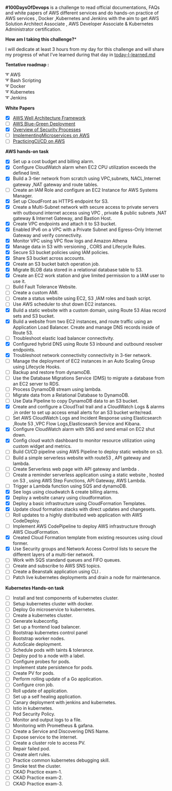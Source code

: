 **#100DaysOfDevops** is a challenge to read official documentations, FAQs and white papers of AWS different services and do hands-on practice of AWS services , Docker ,Kubernetes and Jenkins with the aim to get AWS Solution Architect Associate , AWS Developer Associate &amp; Kubernetes Administrator certification.

**How am I taking this challenge?***

I will dedicate at least 3 hours from my day for this challenge and will share my progress of what I’ve learned during that day in [today-I-learned.md](https://github.com/ZunairaSid/100-Days-Of-DevOps/blob/master/today-I-learned.md)


**Tentative roadmap :**

:curly_loop:   AWS</br>
:curly_loop: Bash Scripting</br>
:curly_loop: Docker</br>
:curly_loop: Kubernetes</br>
:curly_loop: Jenkins</br>

**White Papers**

- [x] [AWS Well Architecture Framework](https://bit.ly/3aAfe8J)<br>
- [ ] [AWS Blue-Green Deployment](https://bit.ly/2Q2r563)
- [x] [Overview of Security Processes](https://d1.awsstatic.com/whitepapers/Security/Intro_to_AWS_Security.pdf?did=wp_card&trk=wp_card)<br>
- [ ] [Implementing](https://bit.ly/2CHErSo)[Microservices on AWS](https://bit.ly/2CHErSo)
- [ ] [Practicing](https://d1.awsstatic.com/whitepapers/DevOps/practicing-continuous-integration-continuous-delivery-on-AWS.pdf)[CI/CD on AWS](https://d1.awsstatic.com/whitepapers/DevOps/practicing-continuous-integration-continuous-delivery-on-AWS.pdf)

**AWS hands-on task**


- [x] Set up a cost budget and billing alarm.<br>
- [x] Configure CloudWatch alarm when EC2 CPU utilization exceeds the defined limit.<br>
- [x] Build a 3-tier network from scratch using VPC,subnets, NACL,Internet gateway ,NAT gateway and route tables. <br>
- [ ] Create an IAM Role and configure an EC2 Instance for AWS Systems Manager.<br>
- [x] Set up CloudFront as HTTPS endpoint for S3.<br>
- [x] Create a Multi-Subnet network with secure access to private servers with outbound internet access using VPC , private &amp; public subnets ,NAT gateway &amp; Internet Gateway, and Bastion Host.<br>
- [x] Create VPC endpoints and attach it to S3 bucket.<br>
- [x] Enabled IPv6 on a VPC with a Private Subnet and Egress-Only Internet Gateway and verify connectivity.<br>
- [x] Monitor VPC using VPC flow logs and Amazon Athena<br>
- [x] Manage data in S3 with versioning , CORS and Lifecycle Rules.<br>
- [x] Secure S3 bucket policies using IAM policies.<br>
- [x] Share S3 bucket across accounts.<br>
- [x] Create an S3 bucket batch operation job.<br>
- [x] Migrate BLOB data stored in a relational database table to S3.<br>
- [x] Create an EC2 work station and give limited permission to a IAM user to use it.<br>
- [ ] Build Fault Tolerance Website.
- [ ] Create a custom AMI.
- [ ] Create a status website using EC2, S3 ,IAM roles and bash script.
- [ ] Use AWS scheduler to shut down EC2 instances.<br>
- [x] Build a static website with a custom domain, using Route 53 Alias record sets and S3 bucket.<br>
- [x] Build a website from two EC2 instances, and route traffic using an Application Load Balancer. Create and manage DNS records inside of Route 53.<br>
- [ ] Troubleshoot elastic load balancer connectivity.
- [x] Configured hybrid DNS using Route 53 inbound and outbound resolver endpoints.<br>
- [x] Troubleshoot  network connectivity connectivity in 3-tier network.
- [ ] Manage the deployment of EC2 instances in an Auto Scaling Group using Lifecycle Hooks.
- [ ] Backup and restore from dynamoDB.
- [ ] Use the Database Migrations Service (DMS) to migrate a database from an EC2 server to RDS.
- [ ] Process DynamoDB stream using lambda.
- [ ] Migrate data from a Relational Database to DynamoDB.
- [ ] Use Data Pipeline to copy DynamoDB data to an S3 bucket.
- [x] Create and configure a CloudTrail trail and a CloudWatch Logs & alarms ,in order to set up access email alerts for an S3 bucket write/read.<br>
- [ ] Set AWS CloudWatch Logs and Incident Response using Elasticsearch ,Route 53 ,VPC Flow Logs,Elasticsearch Service and Kibana.
- [x] Configure CloudWatch alarm with SNS and send email on EC2 shut down.<br>
- [x] Config cloud watch dashboard to monitor resource utilization using custom widget and metrics.<br>
- [ ] Build CI/CD pipeline using AWS Pipeline to deploy static website on s3.
- [ ] Build a simple serverless website with route53 , API gateway and lambda.
- [ ] Create Serverless web page with API gateway and lambda .
- [ ] Create a reminder serverless application using a static website , hosted on S3 , using AWS Step Functions, API Gateway, AWS Lambda.
- [ ] Trigger a Lambda function using SQS and dynamoDB.
- [x] See logs using cloudwatch &amp; create billing alarms. <br>
- [x] Deploy a website canary using cloudformation. <br>
- [x] Deploy a basic infrastructure using CloudFormation Templates.<br>
- [x] Update cloud formation stacks with direct updates and changesets.<br>
- [ ] Roll updates to a highly distributed web application with AWS CodeDeploy.
- [ ] Implement AWS CodePipeline to deploy AWS infrastructure through AWS CloudFormation.
- [x] Created Cloud Formation template from existing resources using cloud former.<br>
- [x] Use Security groups and Network Access Control lists to secure the different layers of a multi-tier network.<br>
- [ ] Work with SQS standand queues and FIFO queues.
- [ ] Create and subscribe to AWS SNS topics.
- [ ] Create a Beanstalk application using CLI .
- [ ] Patch live kubernetes deployments and drain a node for maintenance.

**Kubernetes Hands-on task**

- [ ] Install and test components of kubernetes cluster.
- [ ] Setup kubernetes cluster with docker.
- [ ] Deploy Go microservice to kubernetes.
- [ ] Create a kubernetes cluster.
- [ ] Generate kubeconfig.
- [ ] Set up a frontend load balancer.
- [ ] Bootstrap kubernetes control panel
- [ ] Bootstrap worker nodes.
- [ ] AutoScale deployment.
- [ ] Schedule pods with taints &amp; tolerance.
- [ ] Deploy pod to a node with a label.
- [ ] Configure probes for pods.
- [ ] Implement state persistence for pods.
- [ ] Create PV for pods.
- [ ] Perform rolling update of a Go application.
- [ ] Configure cron job.
- [ ] Roll update of application.
- [ ] Set up a self healing application.
- [ ] Canary deployment with jenkins and kubernetes.
- [ ] Istio in kubernetes.
- [ ] Pod Security Policy.
- [ ] Monitor and output logs to a file.
- [ ] Monitoring with Prometheus &amp; gafana.
- [ ] Create a Service and Discovering DNS Name.
- [ ] Expose service to the internet.
- [ ] Create a cluster role to access PV.
- [ ] Repair failed pod.
- [ ] Create alert rules.
- [ ] Practice common kubernetes debugging skill.
- [ ] Smoke test the cluster.
- [ ] CKAD Practice exam-1.
- [ ] CKAD Practice exam-2.
- [ ] CKAD Practice exam-3.
